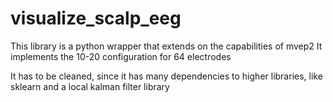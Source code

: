 visualize_scalp_eeg
===================

This library is a python wrapper that extends on the capabilities of mvep2
It implements the 10-20 configuration for 64 electrodes 

It has to be cleaned, since it has many dependencies to higher libraries, like sklearn and a local kalman filter library

